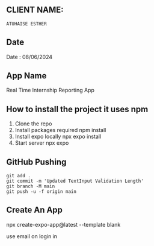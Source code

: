 

## CLIENT NAME: 
    ATUHAISE ESTHER

##  Date
  Date : 08/06/2024

##  App Name
  Real Time Internship Reporting App

## How to install the project it uses npm 
  1. Clone the repo
  2. Install packages required
      npm install 
  3. Install expo locally
      npx expo install
  4. Start server
      npx expo


## GitHub Pushing
    git add .
    git commit -m 'Updated TextInput Validation Length'
    git branch -M main
    git push -u -f origin main

## Create An App
  npx create-expo-app@latest --template blank 

use email on login in 